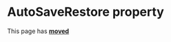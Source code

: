 # AutoSaveRestore property #

This page has [**moved**](https://lib-docs.delphidabbler.com/WdwState/5/API/TPJCustomWdwState-AutoSaveRestore)